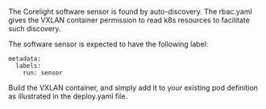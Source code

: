 The Corelight software sensor is found by auto-discovery. The rbac.yaml
gives the VXLAN container permission to read k8s resources to facilitate
such discovery.

The software sensor is expected to have the following label:

```
metadata:
  labels:
    run: sensor
```

Build the VXLAN container, and simply add it to your existing pod definition
as illustrated in the deploy.yaml file.

